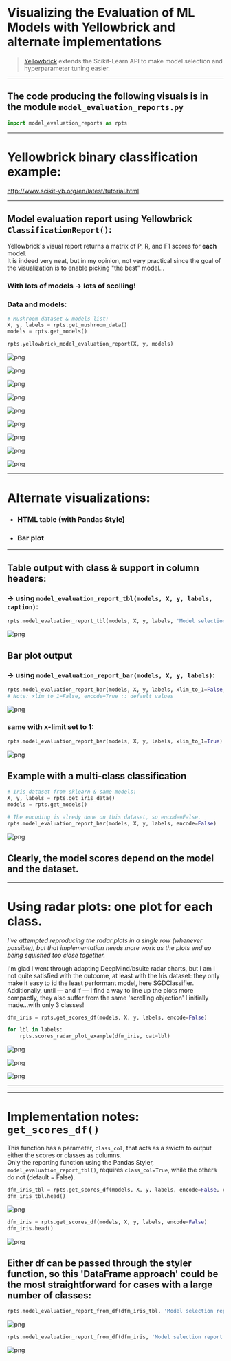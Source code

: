# Visualizing the Evaluation of ML Models with Yellowbrick and alternate implementations  
>[Yellowbrick](http://www.scikit-yb.org/en/latest/index.html) extends the Scikit-Learn API to make model selection and hyperparameter tuning easier.
---

## The code producing the following visuals is in the module `model_evaluation_reports.py`
```python
import model_evaluation_reports as rpts
```

---
# Yellowbrick binary classification example:
http://www.scikit-yb.org/en/latest/tutorial.html

---
## Model evaluation report using Yellowbrick `ClassificationReport()`:
Yellowbrick's visual report returns a matrix of P, R, and F1 scores for **each** model.  
It is indeed very neat, but in my opinion, not very practical since the goal of the visualization is to enable picking "the best" model...

### With lots of models &rarr; lots of scolling!

### Data and models:
```python
# Mushroom dataset & models list:
X, y, labels = rpts.get_mushroom_data()
models = rpts.get_models()
```

```python
rpts.yellowbrick_model_evaluation_report(X, y, models)
```

![png](images/visual_model_selection_9_0.png)

![png](images/visual_model_selection_9_1.png)

![png](images/visual_model_selection_9_2.png)

![png](images/visual_model_selection_9_3.png)

![png](images/visual_model_selection_9_4.png)

![png](images/visual_model_selection_9_5.png)

![png](images/visual_model_selection_9_6.png)

![png](images/visual_model_selection_9_7.png)

![png](images/visual_model_selection_9_8.png)


---
# Alternate visualizations:
* <h3>HTML table (with Pandas Style)</h3>
* <h3>Bar plot</h3>
---

## Table output with class & support in column headers:
### &rarr; using `model_evaluation_report_tbl(models, X, y, labels, caption)`:

```python
rpts.model_evaluation_report_tbl(models, X, y, labels, 'Model selection report')  # green: max; pink: min
```
![png](images/report_table.png)


## Bar plot output 
### &rarr; using `model_evaluation_report_bar(models, X, y, labels)`:

```python
rpts.model_evaluation_report_bar(models, X, y, labels, xlim_to_1=False, encode=True)
# Note: xlim_to_1=False, encode=True :: default values
```

![png](images/visual_model_selection_14_0.png)


### same with x-limit set to 1:


```python
rpts.model_evaluation_report_bar(models, X, y, labels, xlim_to_1=True)
```
![png](images/visual_model_selection_16_0.png)


## Example with a multi-class classification

```python
# Iris dataset from sklearn & same models:
X, y, labels = rpts.get_iris_data()
models = rpts.get_models()
```

```python
# The encoding is alredy done on this dataset, so encode=False.
rpts.model_evaluation_report_bar(models, X, y, labels, encode=False)
```
![png](images/visual_model_selection_19_0.png)


## Clearly, the model scores depend on the model **and** the dataset.

---
# Using radar plots: one plot for each class.

*I've attempted reproducing the radar plots in a single row (whenever possible), but that implementation needs more work as the plots end up being squished too close together.*

I'm glad I went through adapting DeepMind/bsuite radar charts, but I am I not quite satisfied with the outcome, at least with the Iris dataset: they only make it easy to id the least performant model, here SGDClassifier.  
Additionally, until &mdash; and if &mdash; I find a way to line up the plots more compactly, they also suffer from the same 'scrolling objection' I initially made...with only 3 classes!

```python
dfm_iris = rpts.get_scores_df(models, X, y, labels, encode=False)

for lbl in labels:
    rpts.scores_radar_plot_example(dfm_iris, cat=lbl)
```
![png](images/visual_model_selection_23_0.png)

![png](images/visual_model_selection_23_1.png)

![png](images/visual_model_selection_23_2.png)

---
---
# Implementation notes: `get_scores_df()`

This function has a parameter, `class_col`, that acts as a swicth to output either the scores or classes as columns.  
Only the reporting function using the Pandas Styler, `model_evaluation_report_tbl()`, requires `class_col=True`, while the others do not (default = False).

```python
dfm_iris_tbl = rpts.get_scores_df(models, X, y, labels, encode=False, class_col=True)
dfm_iris_tbl.head()
```
![png](images/df1.png)

```python
dfm_iris = rpts.get_scores_df(models, X, y, labels, encode=False)
dfm_iris.head()
```
![png](images/df2.png)

## Either df can be passed through the styler function, so this 'DataFrame approach' could be the most straightforward for cases with a large number of classes:

```python
rpts.model_evaluation_report_from_df(dfm_iris_tbl, 'Model selection report (from df)')
```
![png](images/rpt_from_df.png)

```python
rpts.model_evaluation_report_from_df(dfm_iris, 'Model selection report (from df)')
```
![png](images/rpt_from_df.png)